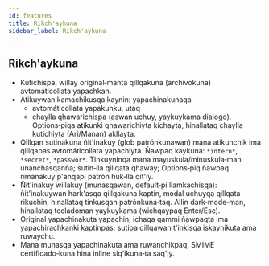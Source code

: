 ```yaml
---
id: features
title: Rikch'aykuna
sidebar_label: Rikch'aykuna
---
```


## Rikch'aykuna

- Kutichispa, willay original‑manta qillqakuna (archivokuna) avtomáticollata yapachkan.
- Atikuywan kamachikusqa kaynin: yapachinakunaqa
  - avtomáticollata yapakunku, utaq
  - chaylla qhawarichispa (aswan uchuy, yaykuykama dialogo). Options‑piqa atikunki qhawarichiyta kichayta, hinallataq chaylla kutichiyta (Ari/Manan) akllayta.
- Qillqan sutinakuna ñit'inakuy (glob patrónkunawan) mana atikunchik ima qillqapas avtomáticollata yapachiyta. Ñawpaq kaykuna: `*intern*`, `*secret*`, `*passwor*`.
  Tinkuyninqa mana mayuskula/minuskula‑man unanchasqanña; sutin‑lla qillqata qhaway; Options‑piq ñawpaq rimanakuy p'anqapi patrón huk‑lla qit'iy.
- Ñit'inakuy willakuy (munasqawan, default‑pi llamkachisqa): ñit'inakuywan hark'asqa qillqakuna kaptin, modal uchuyqa qillqata rikuchin, hinallataq tinkusqan patrónkuna‑taq. Allin dark‑mode‑man, hinallataq tecladoman yaykuykama (wichqaypaq Enter/Esc).
- Original yapachinakuta yapachin, ichaqa qammi ñawpaqta ima yapachirachkanki kaptinpas; sutipa qillqawan t'inkisqa iskaynikuta ama ruwaychu.
- Mana munasqa yapachinakuta ama ruwanchikpaq, SMIME certificado‑kuna hina inline siq'ikuna‑ta saq'iy.
